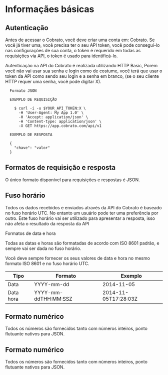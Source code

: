# Informaçães básicas

## Autenticação

Antes de acessar o Cobrato, você deve criar uma conta em: Cobrato. Se você já tiver uma, você precisa ter o seu API token, você pode conseguí-lo nas configurações de sua conta, o token é requerido em todas as requisições via API, o token é usado para identificá-lo.

Autenticação na API do Cobrato é realizada utilizando HTTP Basic, Porem você não vai usar sua senha e login como de costume, você terá que usar o token da API como sendo seu login e a senha em branco, (se o seu cliente HTTP requer uma senha, você pode digitar X).


  ```shell
    Formato JSON

    EXEMPLO DE REQUISIÇÃO

      $ curl -i -u $YOUR_API_TOKEN:X \
        -H 'User-Agent: My App 1.0' \
        -H 'Accept: application/json' \
        -H 'Content-type: application/json' \
        -X GET https://app.cobrato.com/api/v1

    EXEMPLO DE RESPOSTA

    {
      "chave": "valor"
    }

  ```

## Formatos de requisição e resposta

<aside class="notice">O único formato disponível para requisições e respostas é JSON.</aside>


## Fuso horário

Todos os dados recebidos e enviados através da API do Cobrato é baseado no fuso horário UTC. No entanto um usuário pode ter uma preferência por outro. Este fuso horário vai ser utilizado para apresentar a resposta, isso não afeta o resultado da resposta da API

Formatos de data e hora

Todas as datas e horas são formatadas de acordo com ISO 8601 padrão, e sempre vai ser dada no fuso horário.

Você deve sempre fornecer os seus valores de data e hora no mesmo formato ISO 8601 e no fuso horário UTC.

|Tipo      | Formato                 | Exemplo                |
|----------|-------------------------|------------------------|
|Data      | YYYY-mm-dd              |  2014-11-05            |
|Data hora | YYYY-mm-ddTHH:MM:SSZ    |  2014-11-05T17:28:03Z  |


## Formato numérico

<aside class="notice">Todos os números são fornecidos tanto com números inteiros, ponto flutuante nativos para JSON.</aside>

## Formato numérico

<aside class="notice">Todos os números são fornecidos tanto com números inteiros, ponto flutuante nativos para JSON.</aside>
